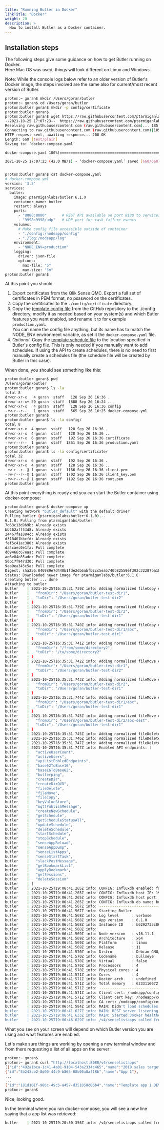 ```yaml
---
title: "Running Butler in Docker"
linkTitle: "Docker"
weight: 20
description: >
  How to install Butler as a Docker container.
---
```


## Installation steps

The following steps give some guidance on how to get Butler running on Docker.  
Here Mac OS was used, things will look different on Linux and Windows.

Note: While the console logs below refer to an older version of Butler's Docker image, the steps involved are the same also for current/most recent version of Butler.

<!-- TODO Update with 13.0 Docker image -->
```bash
proton:~ goran$ mkdir /Users/goran/butler
proton:~ goran$ cd /Users/goran/butler
proton:butler goran$ mkdir -p config/certificate
proton:butler goran$
proton:butler goran$ wget https://raw.githubusercontent.com/ptarmiganlabs/butler/master/src/docker-compose.yaml
--2021-10-25 17:07:23--  https://raw.githubusercontent.com/ptarmiganlabs/butler/master/src/docker-compose.yaml
Resolving raw.githubusercontent.com (raw.githubusercontent.com)... 185.199.108.133, 185.199.109.133, 185.199.110.133, ...
Connecting to raw.githubusercontent.com (raw.githubusercontent.com)|185.199.108.133|:443... connected.
HTTP request sent, awaiting response... 200 OK
Length: 660 [text/plain]
Saving to: ‘docker-compose.yaml’

docker-compose.yaml 100%[=====================================================================================================================================>]     660  --.-KB/s    in 0s

2021-10-25 17:07:23 (42.0 MB/s) - ‘docker-compose.yaml’ saved [660/660]


proton:butler goran$ cat docker-compose.yaml
# docker-compose.yml
version: '3.3'
services:
  butler:
    image: ptarmiganlabs/butler:6.1.0
    container_name: butler
    restart: always
    ports:
      - "8080:8080"       # REST API available on port 8180 to services outside the container
      - "9998:9998/udp"   # UDP port for task failure events
    volumes:
      # Make config file accessible outside of container
      - "./config:/nodeapp/config"
      - "./log:/nodeapp/log"
    environment:
      - "NODE_ENV=production"
    logging:
      driver: json-file
      options:
        max-file: "5"
        max-size: "5m"
proton:butler goran$

```

At this point you should

1. Export certificates from the Qlik Sense QMC. Export a full set of certificates in PEM format, no psasword on the certificates.
2. Copy the certificates to the `./config/certificate` directory.
3. Copy the [template config file](https://github.com/ptarmiganlabs/butler/blob/master/src/config/production_template.yaml) from the GitHub repository to the ./config directory, modify it as needed based on your system(s) and which Butler features you want enabled, and rename it to for example `production.yaml`.  
You can name the config file anything, but its name has to match the NODE_ENV environment variable, as set it the `docker-compose.yaml` file.
4. *Optional.* Copy the [template schedule file](https://github.com/ptarmiganlabs/butler/blob/master/src/config/schedule_template.yaml) to the location specified in Butler's config file. This is only needed if you manually want to add schedules. If using the API to create schedules, there is no need to first manually create a schedules file (the schedule file will be created by Butler in this case).

When done, you should see something like this:

```bash
proton:butler goran$ pwd
/Users/goran/butler
proton:butler goran$ ls -la
total 8
drwxr-xr-x   4 goran  staff   128 Sep 26 16:36 .
drwxr-xr-x+ 59 goran  staff  1888 Sep 26 16:24 ..
drwxr-xr-x   4 goran  staff   128 Sep 26 16:36 config
-rw-r--r--   1 goran  staff   565 Sep 26 16:25 docker-compose.yml
proton:butler goran$
proton:butler goran$ ls -la config/
total 8
drwxr-xr-x  4 goran  staff   128 Sep 26 16:36 .
drwxr-xr-x  4 goran  staff   128 Sep 26 16:36 ..
drwxr-xr-x  6 goran  staff   192 Sep 26 16:36 certificate
-rw-r--r--  1 goran  staff  1861 Sep 26 16:36 production.yaml
proton:butler goran$
proton:butler goran$ ls -la config/certificate/
total 32
drwxr-xr-x  6 goran  staff   192 Sep 26 16:36 .
drwxr-xr-x  4 goran  staff   128 Sep 26 16:36 ..
-rw-r--r--@ 1 goran  staff  1166 Sep 26 16:36 client.pem
-rw-r--r--@ 1 goran  staff  1702 Sep 26 16:36 client_key.pem
-rw-r--r--@ 1 goran  staff  1192 Sep 26 16:36 root.pem
proton:butler goran$
```

At this point everything is ready and you can start the Butler container using docker-compose:

```bash
proton:butler goran$ docker-compose up
Creating network "butler_default" with the default driver
Pulling butler (ptarmiganlabs/butler:6.1.0)...
6.1.0: Pulling from ptarmiganlabs/butler
7d63c13d9b9b: Already exists
bb262aff53d8: Already exists
24467fa1084c: Already exists
d318401bbcfd: Already exists
fef5c41ac380: Already exists
da4caec0e1fa: Pull complete
d69466c67eaa: Pull complete
ad6e84e85ade: Pull complete
56b17f947d30: Pull complete
9aa9ea345c5a: Pull complete
Digest: sha256:046989e7d440b1fde2db6abfb2cc5eab740b82559ef392c32287ba188bae6235
Status: Downloaded newer image for ptarmiganlabs/butler:6.1.0
Creating butler ... done
Attaching to butler
butler    | 2021-10-25T16:35:31.739Z info: Adding normalized fileCopy directories {
butler    |   "fromDir": "/Users/goran/butler-test-dir1",
butler    |   "toDir": "/Users/goran/butler-test-dir2"
butler    | }
butler    | 2021-10-25T16:35:31.739Z info: Adding normalized fileCopy directories {
butler    |   "fromDir": "/Users/goran/butler-test-dir2",
butler    |   "toDir": "/Users/goran/butler-test-dir1"
butler    | }
butler    | 2021-10-25T16:35:31.740Z info: Adding normalized fileCopy directories {
butler    |   "fromDir": "/Users/goran/butler-test-dir1/abc",
butler    |   "toDir": "/Users/goran/butler-test-dir1"
butler    | }
butler    | 2021-10-25T16:35:31.741Z info: Adding normalized fileCopy directories {
butler    |   "fromDir": "/from/some/directory2",
butler    |   "toDir": "/to/some/directory2"
butler    | }
butler    | 2021-10-25T16:35:31.742Z info: Adding normalized fileMove directories {
butler    |   "fromDir": "/Users/goran/butler-test-dir1",
butler    |   "toDir": "/Users/goran/butler-test-dir2"
butler    | }
butler    | 2021-10-25T16:35:31.743Z info: Adding normalized fileMove directories {
butler    |   "fromDir": "/Users/goran/butler-test-dir2",
butler    |   "toDir": "/Users/goran/butler-test-dir1"
butler    | }
butler    | 2021-10-25T16:35:31.744Z info: Adding normalized fileMove directories {
butler    |   "fromDir": "/Users/goran/butler-test-dir1/abc",
butler    |   "toDir": "/Users/goran/butler-test-dir1"
butler    | }
butler    | 2021-10-25T16:35:31.745Z info: Adding normalized fileMove directories {
butler    |   "fromDir": "/Users/goran/butler-test-dir2/abc-dest",
butler    |   "toDir": "/Users/goran/butler-test-dir1"
butler    | }
butler    | 2021-10-25T16:35:31.745Z info: Adding normalized fileDelete directory /Users/goran/butler-test-dir1
butler    | 2021-10-25T16:35:31.746Z info: Adding normalized fileDelete directory /Users/goran/butler-test-dir1
butler    | 2021-10-25T16:35:31.747Z info: Adding normalized fileDelete directory /Users/goran/butler-test-dir2/abc-dest
butler    | 2021-10-25T16:35:31.747Z info: Enabled API endpoints: [
butler    |   "activeUserCount",
butler    |   "activeUsers",
butler    |   "apiListEnbledEndpoints",
butler    |   "base62ToBase16",
butler    |   "base16ToBase62",
butler    |   "butlerping",
butler    |   "createDir",
butler    |   "createDirQVD",
butler    |   "fileDelete",
butler    |   "fileMove",
butler    |   "fileCopy",
butler    |   "keyValueStore",
butler    |   "mqttPublishMessage",
butler    |   "createNewSchedule",
butler    |   "getSchedule",
butler    |   "getScheduleStatusAll",
butler    |   "updateSchedule",
butler    |   "deleteSchedule",
butler    |   "startSchedule",
butler    |   "stopSchedule",
butler    |   "senseAppReload",
butler    |   "senseAppDump",
butler    |   "senseListApps",
butler    |   "senseStartTask",
butler    |   "slackPostMessage",
butler    |   "getBookmarkList",
butler    |   "applyBookmark",
butler    |   "getSessions",
butler    |   "deleteSession"
butler    | ]
butler    | 2021-10-25T19:06:41.265Z info: CONFIG: Influxdb enabled: false
butler    | 2021-10-25T19:06:41.265Z info: CONFIG: Influxdb host IP: 192.168.100.20
butler    | 2021-10-25T19:06:41.265Z info: CONFIG: Influxdb host port: 8086
butler    | 2021-10-25T19:06:41.265Z info: CONFIG: Influxdb db name: butler
butler    | 2021-10-25T19:06:41.567Z info: --------------------------------------
butler    | 2021-10-25T19:06:41.567Z info: Starting Butler
butler    | 2021-10-25T19:06:41.568Z info: Log level      : verbose
butler    | 2021-10-25T19:06:41.568Z info: App version    : 6.1.0
butler    | 2021-10-25T19:06:41.568Z info: Instance ID    : b6292735c80987393c5cf1a5c685e8548b46e6385b940789e2599936e20d5080
butler    | 2021-10-25T19:06:41.568Z info:
butler    | 2021-10-25T19:06:41.569Z info: Node version   : v16.11.1
butler    | 2021-10-25T19:06:41.569Z info: Architecture   : x64
butler    | 2021-10-25T19:06:41.569Z info: Platform       : linux
butler    | 2021-10-25T19:06:41.569Z info: Release        : 11
butler    | 2021-10-25T19:06:41.570Z info: Distro         : Debian GNU/Linux
butler    | 2021-10-25T19:06:41.570Z info: Codename       : bullseye
butler    | 2021-10-25T19:06:41.570Z info: Virtual        : false
butler    | 2021-10-25T19:06:41.570Z info: Processors     : 4
butler    | 2021-10-25T19:06:41.570Z info: Physical cores : 4
butler    | 2021-10-25T19:06:41.571Z info: Cores          : 4
butler    | 2021-10-25T19:06:41.571Z info: Docker arch.   : undefined
butler    | 2021-10-25T19:06:41.571Z info: Total memory   : 6233116672
butler    | 2021-10-25T19:06:41.571Z info: --------------------------------------
butler    | 2021-10-25T19:06:41.571Z info: Client cert: /nodeapp/config/certificate/client.pem
butler    | 2021-10-25T19:06:41.571Z info: Client cert key: /nodeapp/config/certificate/client_key.pem
butler    | 2021-10-25T19:06:41.572Z info: CA cert: /nodeapp/config/certificate/root.pem
butler    | 2021-10-25T19:06:41.584Z info: MAIN: Didn't load schedules from file
butler    | 2021-10-25T19:06:41.627Z info: MAIN: REST server listening on http://0.0.0.0:8080
butler    | 2021-10-25T19:06:41.633Z info: MAIN: Started Docker healthcheck server on port 12398.
butler    | 2021-10-25T19:06:46.029Z info: /v4/senselistapps called from 192.168.176.1

```

What you see on your screen will depend on which Butler version you are using and what features are enabled.

Let's make sure things are working by opening a new terminal window and from there requesting a list of all apps on the server:

```bash
proton:~ goran$
proton:~ goran$ curl "http://localhost:8080/v4/senselistapps"
[{"id":"492a1bca-1c41-4a01-9104-543a2334c465","name":"2018 sales targets"},
{"id":"5b243cb2-8d00-44c9-b865-08b00a0af18b","name":"App 1"},
...
...
{"id":"181d101f-986c-49c5-a457-d351058c05b4","name":"Template app 1 DEV"}]
proton:~ goran$

```

Nice, looking good.

In the terminal where you ran docker-compose, you will see a new line saying that a app list was retrieved:

```bash
butler    | 2021-10-25T19:20:50.356Z info: /v4/senselistapps called from 192.168.176.1

```
